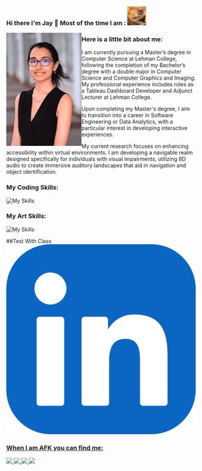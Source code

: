### Hi there I'm Jay 👋 Most of the time I am : <img src = "https://github.com/Jay-Wolff/Jay-Wolff/blob/main/Assets/typingcat.gif" height="50"/>

<img src = "https://github.com/Jay-Wolff/Jay-Wolff/blob/main/Assets/Jay%20(1)-2-2.png" height="300" align="left"/>

### Here is a little bit about me:
I am currently pursuing a Master’s degree in Computer Science at Lehman College, following the completion of my Bachelor’s degree with a double major in Computer Science and Computer Graphics and Imaging. My professional experience includes roles as a Tableau Dashboard Developer and Adjunct Lecturer at Lehman College.

Upon completing my Master's degree, I aim to transition into a career in Software Engineering or Data Analytics, with a particular interest in developing interactive experiences.

My current research focuses on enhancing accessibility within virtual environments. I am developing a navigable realm designed specifically for individuals with visual impairments, utilizing 8D audio to create immersive auditory landscapes that aid in navigation and object identification.



### My Coding Skills:
![My Skills](https://skillicons.dev/icons?i=js,cs,cpp,html,css,python,react,java,androidstudio,bash,)

### My Art Skills:
![My Skills](https://skillicons.dev/icons?i=illustrator,photoshop,pr,ae,blender)



##Test With Class 
<a href = "www.linkedin.com/in/janissa-abreu" /> <img src = "https://raw.githubusercontent.com/tandpfun/skill-icons/65dea6c4eaca7da319e552c09f4cf5a9a8dab2c8/icons/LinkedIn.svg" />





### When I am AFK you can find me:
<a href= "https://www.linkedin.com/in/janissa-abreu-623a1023b/" /> <img src = "https://img.shields.io/badge/linkedin-%230077B5.svg?style=for-the-badge&logo=linkedin&logoColor=white" /> 
<a href = "https://www.twitch.tv/Professor_Jay_" /> <img src = "https://img.shields.io/badge/Twitch-%239146FF.svg?style=for-the-badge&logo=Twitch&logoColor=white" /> 
<a href="https://steamcommunity.com/profiles/76561198967546376/" /> <img src = "https://img.shields.io/badge/steam-%23000000.svg?style=for-the-badge&logo=steam&logoColor=white" /> 
<a href = "https://discord.gg/efdkqze" /> <img src = "https://img.shields.io/badge/Discord-%235865F2.svg?style=for-the-badge&logo=discord&logoColor=white" /> 


<!-- For the square badges https://github.com/Ileriayo/markdown-badges
    For the Big skills https://github.com/tandpfun/skill-icons
    For the emojis -->
